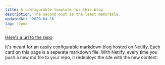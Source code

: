 ```yaml
---
title: A configurable template for this blog
description: The second post is the least memorable.
updatedAt: '2020-04-16'
tag: repos
---
```


[Here's a url to the repo](https://github.com/ebrinz/next-lander)

It's meant for an easily configurable markdown blog hosted on Netlify. Each card on this page is a seperate markdown file.
With Netlify, every time you push a new md file to your repo, it redeploys the site with the new content.




